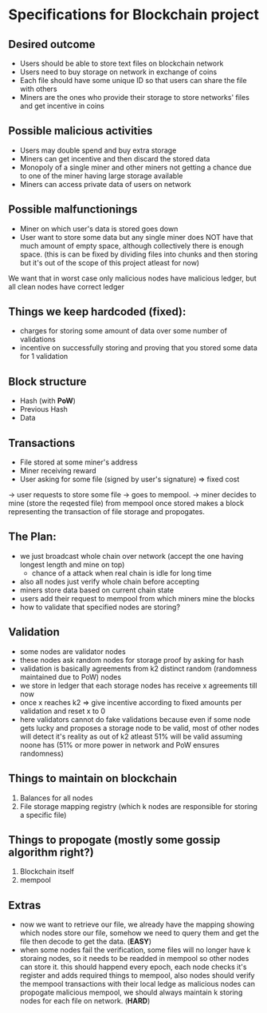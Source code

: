 # Specifications for Blockchain project

## Desired outcome
- Users should be able to store text files on blockchain network
- Users need to buy storage on network in exchange of coins
- Each file should have some unique ID so that users can share the file with others
- Miners are the ones who provide their storage to store networks' files and get incentive in coins

## Possible malicious activities
- Users may double spend and buy extra storage
- Miners can get incentive and then discard the stored data
- Monopoly of a single miner and other miners not getting a chance due to one of the miner having large storage available
- Miners can access private data of users on network

## Possible malfunctionings
- Miner on which user's data is stored goes down
- User want to store some data but any single miner does NOT have that much amount of empty space, although collectively there is enough space. (this is can be fixed by dividing files into chunks and then storing but it's out of the scope of this project atleast for now)

We want that in worst case only malicious nodes have malicious ledger, but all clean nodes have correct ledger

## Things we keep hardcoded (fixed):
- charges for storing some amount of data over some number of validations
- incentive on successfully storing and proving that you stored some data for 1 validation

## Block structure
- Hash (with **PoW**)
- Previous Hash
- Data

## Transactions
- File stored at some miner's address
- Miner receiving reward
- User asking for some file (signed by user's signature) => fixed cost

-> user requests to store some file -> goes to mempool.
-> miner decides to mine (store the reqested file) from mempool once stored makes a block representing the transaction of file storage and propogates.

## The Plan:
- we just broadcast whole chain over network (accept the one having longest length and mine on top)
    - chance of a attack when real chain is idle for long time
- also all nodes just verify whole chain before accepting
- miners store data based on current chain state
- users add their request to mempool from which miners mine the blocks
- how to validate that specified nodes are storing?

## Validation 
- some nodes are validator nodes
- these nodes ask random nodes for storage proof by asking for hash 
- validation is basically agreements from k2 distinct random (randomness maintained due to PoW) nodes
- we store in ledger that each storage nodes has receive x agreements till now
- once x reaches k2 => give incentive according to fixed amounts per validation and reset x to 0
- here validators cannot do fake validations because even if some node gets lucky and proposes a storage node to be valid, most of other nodes will detect it's reality as out of k2 atleast 51% will be valid assuming noone has (51% or more power in network and PoW ensures randomness)

## Things to maintain on blockchain
1. Balances for all nodes
2. File storage mapping registry (which k nodes are responsible for storing a specific file)

## Things to propogate (mostly some gossip algorithm right?)
1. Blockchain itself
2. mempool

## Extras
- now we want to retrieve our file, we already have the mapping showing which nodes store our file, somehow we need to query them and get the file then decode to get the data. (**EASY**)
- when some nodes fail the verification, some files will no longer have k storaing nodes, so it needs to be readded in mempool so other nodes can store it. this should happend every epoch, each node checks it's register and adds required things to mempool, also nodes should verify the mempool transactions with their local ledge as malicious nodes can propogate malicious mempool, we should always maintain k storing nodes for each file on network. (**HARD**)
